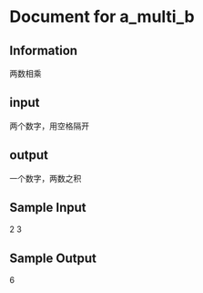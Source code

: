 # Document for a_multi_b

## Information

两数相乘

## input

两个数字，用空格隔开

## output

一个数字，两数之积

## Sample Input

2 3

## Sample Output

6
